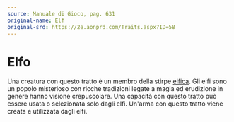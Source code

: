 ```yaml
---
source: Manuale di Gioco, pag. 631
original-name: Elf
original-srd: https://2e.aonprd.com/Traits.aspx?ID=58
---
```


# Elfo

Una creatura con questo tratto è un membro della stirpe [elfica](/stirpi/elfo).
Gli elfi sono un popolo misterioso con ricche tradizioni legate a magia ed
erudizione in genere hanno visione crepuscolare. Una capacità con questo tratto
può essere usata o selezionata solo dagli elfi. Un'arma con questo tratto viene
creata e utilizzata dagli elfi.
